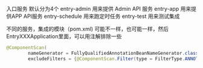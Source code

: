 入口服务 默认分为4个 entry-admin 用来提供 Admin API 服务 entry-app 用来提供APP API服务 entry-schedule 用来跑定时任务
entry-test 用来测试集成

不同的服务，集成的模块（pom.xml) 可能不一样，也可能一样，然后EntryXXXApplication里面，可以用注解排除一些

```java
@ComponentScan(
        nameGenerator = FullyQualifiedAnnotationBeanNameGenerator.class,
        excludeFilters = {@ComponentScan.Filter(type = FilterType.ANNOTATION, classes = {AdminClient.class})})
```